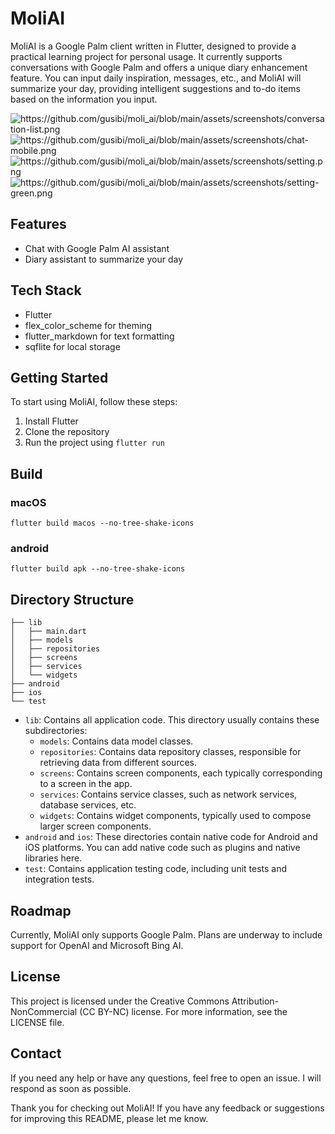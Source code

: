 # MoliAI

MoliAI is a Google Palm client written in Flutter, designed to provide a practical learning project for personal usage. It currently supports conversations with Google Palm and offers a unique diary enhancement feature. You can input daily inspiration, messages, etc., and MoliAI will summarize your day, providing intelligent suggestions and to-do items based on the information you input.


<div>
  <img src="conversation-list.png" alt="https://github.com/gusibi/moli_ai/blob/main/assets/screenshots/conversation-list.png" style="display: inline-block;">
  <img src="chat-mobile.png" alt="https://github.com/gusibi/moli_ai/blob/main/assets/screenshots/chat-mobile.png" style="display: inline-block;">
  <img src="setting.png" alt="https://github.com/gusibi/moli_ai/blob/main/assets/screenshots/setting.png" style="display: inline-block;">
  <img src="setting-green.png" alt="https://github.com/gusibi/moli_ai/blob/main/assets/screenshots/setting-green.png" style="display: inline-block;">
</div>

## Features

- Chat with Google Palm AI assistant
- Diary assistant to summarize your day

## Tech Stack

- Flutter
- flex_color_scheme for theming
- flutter_markdown for text formatting
- sqflite for local storage

## Getting Started

To start using MoliAI, follow these steps:

1. Install Flutter
2. Clone the repository
3. Run the project using `flutter run`

## Build

### macOS

```
flutter build macos --no-tree-shake-icons
```
### android

```
flutter build apk --no-tree-shake-icons
```

## Directory Structure

```
├── lib
│   ├── main.dart
│   ├── models
│   ├── repositories
│   ├── screens
│   ├── services
│   └── widgets
├── android
├── ios
└── test
```

- `lib`: Contains all application code. This directory usually contains these subdirectories:
    - `models`: Contains data model classes.
    - `repositories`: Contains data repository classes, responsible for retrieving data from different sources.
    - `screens`: Contains screen components, each typically corresponding to a screen in the app.
    - `services`: Contains service classes, such as network services, database services, etc.
    - `widgets`: Contains widget components, typically used to compose larger screen components.
- `android` and `ios`: These directories contain native code for Android and iOS platforms. You can add native code such as plugins and native libraries here.
- `test`: Contains application testing code, including unit tests and integration tests.

## Roadmap

Currently, MoliAI only supports Google Palm. Plans are underway to include support for OpenAI and Microsoft Bing AI.

## License

This project is licensed under the Creative Commons Attribution-NonCommercial (CC BY-NC) license. For more information, see the LICENSE file.

## Contact

If you need any help or have any questions, feel free to open an issue. I will respond as soon as possible.

Thank you for checking out MoliAI! If you have any feedback or suggestions for improving this README, please let me know.

